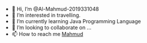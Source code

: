 - 👋 Hi, I’m @Al-Mahmud-2019331048
- 👀 I’m interested in travelling.
- 🌱 I’m currently learning Java Programming Language
- 💞️ I’m looking to collaborate on ...
- 📫 How to reach me [Mahmud](https://www.facebook.com/bmabdulla.mahmud)

<!---
Al-Mahmud-2019331048/Al-Mahmud-2019331048 is a ✨ special ✨ repository because its `README.md` (this file) appears on your GitHub profile.
You can click the Preview link to take a look at your changes.
--->
